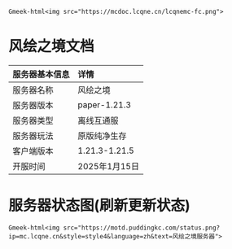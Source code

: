 `Gmeek-html<img src="https://mcdoc.lcqne.cn/lcqnemc-fc.png">`
# 风绘之境文档

| 服务器基本信息     | 详情                     |
|:-------------------|:-------------------------|
| 服务器名称         | 风绘之境                 |
| 服务器版本         | paper-1.21.3             |
| 服务器类型         | 离线互通服               |
| 服务器玩法         | 原版纯净生存             |
| 客户端版本         | 1.21.3-1.21.5            |
| 开服时间           | 2025年1月15日            |

# 服务器状态图(刷新更新状态)
`Gmeek-html<img src="https://motd.puddingkc.com/status.png?ip=mc.lcqne.cn&style=style4&language=zh&text=风绘之境服务器">`